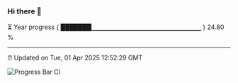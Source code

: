 ### Hi there 👋

⏳ Year progress { ███████▁▁▁▁▁▁▁▁▁▁▁▁▁▁▁▁▁▁▁▁▁▁▁ } 24.80 %

---

⏰ Updated on Tue, 01 Apr 2025 12:52:29 GMT

![Progress Bar CI](https://github.com/DhruviPatel157/GitHub-Actions-Demo/workflows/Progress%20Bar%20CI/badge.svg)
